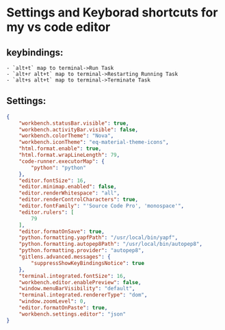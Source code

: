 # Settings and Keyborad shortcuts for my vs code editor

## keybindings:
    - `alt+t` map to terminal->Run Task
    - `alt+r alt+t` map to terminal->Restarting Running Task
    - `alt+s alt+t` map to terminal->Terminate Task

## Settings:
```json
{
    "workbench.statusBar.visible": true,
    "workbench.activityBar.visible": false,
    "workbench.colorTheme": "Nova",
    "workbench.iconTheme": "eq-material-theme-icons",
    "html.format.enable": true,
    "html.format.wrapLineLength": 79,
    "code-runner.executorMap": {
        "python": "python"
    },
    "editor.fontSize": 16,
    "editor.minimap.enabled": false,
    "editor.renderWhitespace": "all",
    "editor.renderControlCharacters": true,
    "editor.fontFamily": "'Source Code Pro', 'monospace'",
    "editor.rulers": [
        79
    ],
    "editor.formatOnSave": true,
    "python.formatting.yapfPath": "/usr/local/bin/yapf",
    "python.formatting.autopep8Path": "/usr/local/bin/autopep8",
    "python.formatting.provider": "autopep8",
    "gitlens.advanced.messages": {
        "suppressShowKeyBindingsNotice": true
    },
    "terminal.integrated.fontSize": 16,
    "workbench.editor.enablePreview": false,
    "window.menuBarVisibility": "default",
    "terminal.integrated.rendererType": "dom",
    "window.zoomLevel": 0,
    "editor.formatOnPaste": true,
    "workbench.settings.editor": "json"
}
```
